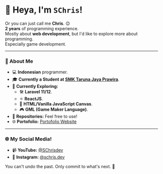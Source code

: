 # 👋 Heya, I'm **`SChris`**!  

Or you can just call me **Chris**. 😌  
**2 years** of programming experience.  
Mostly about **web development**, but I'd like to explore more about programming.  
Especially game development.

---

### 🌟 About Me  

- 💻 **Indonesian** programmer.
- 🎓 **Currently a Student at [SMK Taruna Jaya Prawira](https://smktjp.sch.id/hm/)**.
- 🌱 **Currently Exploring:**  
  - 🛠️ **Laravel 11/12**.  
  - ⚛️ **ReactJS**.
  - 🎨 **HTML/Vanilla JavaScript Canvas**.
  - 🎮 **GML (Game Maker Language)**.
- 📂 **Repositories:** Feel free to use!
- 🌐 **Portofolio:** [Portofolio Website](https://schris.vercel.app)  

---

### 🌐 My Social Media! 

- 📹 **YouTube:** [@SChrisdev](https://www.youtube.com/@SChrisdev) 
- 📸 **Instagram:** [@schris.dev](https://www.instagram.com/schris.dev)  

You can't undo the past. Only commit to what's next. 🐥  
